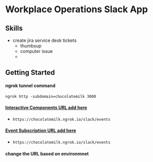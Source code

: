 # Workplace Operations Slack App

## Skills

- create jira service desk tickets
  - thumbsup
  - computer issue
  -

## Getting Started

#### ngrok tunnel command

`ngrok http -subdomain=chocolatemilk 3000`

#### [Interactive Components URL add here](https://api.slack.com/apps/ANPG45QKY/interactive-messages?)

- `https://chocolatemilk.ngrok.io/slack/events`

#### [Event Subscription URL add here](https://api.slack.com/apps/ANPG45QKY/event-subscriptions?)

- `https://chocolatemilk.ngrok.io/slack/events`

#### change the URL based on environmnet
